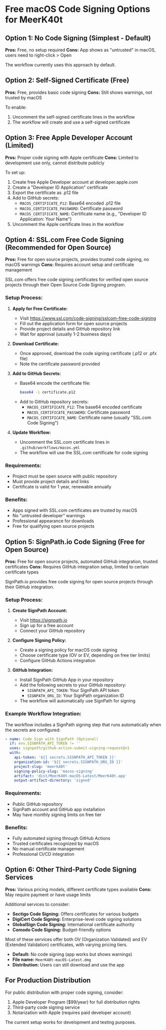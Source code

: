 # Free macOS Code Signing Options for MeerK40t

## Option 1: No Code Signing (Simplest - Default)

**Pros:** Free, no setup required
**Cons:** App shows as "untrusted" in macOS, users need to right-click > Open

The workflow currently uses this approach by default.

## Option 2: Self-Signed Certificate (Free)

**Pros:** Free, provides basic code signing
**Cons:** Still shows warnings, not trusted by macOS

To enable:

1. Uncomment the self-signed certificate lines in the workflow
2. The workflow will create and use a self-signed certificate

## Option 3: Free Apple Developer Account (Limited)

**Pros:** Proper code signing with Apple certificate
**Cons:** Limited to development use only, cannot distribute publicly

To set up:

1. Create free Apple Developer account at developer.apple.com
2. Create a "Developer ID Application" certificate
3. Export the certificate as .p12 file
4. Add to GitHub secrets:
   - `MACOS_CERTIFICATE_P12`: Base64 encoded .p12 file
   - `MACOS_CERTIFICATE_PASSWORD`: Certificate password
   - `MACOS_CERTIFICATE_NAME`: Certificate name (e.g., "Developer ID Application: Your Name")
5. Uncomment the Apple certificate lines in the workflow

## Option 4: SSL.com Free Code Signing (Recommended for Open Source)

**Pros:** Free for open source projects, provides trusted code signing, no macOS warnings
**Cons:** Requires account setup and certificate management

SSL.com offers free code signing certificates for verified open source projects through their Open Source Code Signing program.

### Setup Process:

1. **Apply for Free Certificate:**
   - Visit https://www.ssl.com/code-signing/sslcom-free-code-signing
   - Fill out the application form for open source projects
   - Provide project details and GitHub repository link
   - Wait for approval (usually 1-2 business days)

2. **Download Certificate:**
   - Once approved, download the code signing certificate (.p12 or .pfx file)
   - Note the certificate password provided

3. **Add to GitHub Secrets:**
   - Base64 encode the certificate file:
     ```bash
     base64 -i certificate.p12
     ```
   - Add to GitHub repository secrets:
     - `MACOS_CERTIFICATE_P12`: The base64 encoded certificate
     - `MACOS_CERTIFICATE_PASSWORD`: Certificate password
     - `MACOS_CERTIFICATE_NAME`: Certificate name (usually "SSL.com Code Signing")

4. **Update Workflow:**
   - Uncomment the SSL.com certificate lines in `.github/workflows/macos.yml`
   - The workflow will use the SSL.com certificate for code signing

### Requirements:
- Project must be open source with public repository
- Must provide project details and links
- Certificate is valid for 1 year, renewable annually

### Benefits:
- Apps signed with SSL.com certificates are trusted by macOS
- No "untrusted developer" warnings
- Professional appearance for downloads
- Free for qualifying open source projects

## Option 5: SignPath.io Code Signing (Free for Open Source)

**Pros:** Free for open source projects, automated GitHub integration, trusted certificates
**Cons:** Requires GitHub integration setup, limited to certain certificate types

SignPath.io provides free code signing for open source projects through their GitHub integration.

### Setup Process:

1. **Create SignPath Account:**
   - Visit https://signpath.io
   - Sign up for a free account
   - Connect your GitHub repository

2. **Configure Signing Policy:**
   - Create a signing policy for macOS code signing
   - Choose certificate type (OV or EV, depending on free tier limits)
   - Configure GitHub Actions integration

3. **GitHub Integration:**
   - Install SignPath GitHub App in your repository
   - Add the following secrets to your GitHub repository:
     - `SIGNPATH_API_TOKEN`: Your SignPath API token
     - `SIGNPATH_ORG_ID`: Your SignPath organization ID
   - The workflow will automatically use SignPath for signing

### Example Workflow Integration:
The workflow includes a SignPath signing step that runs automatically when the secrets are configured:

```yaml
- name: Code Sign with SignPath (Optional)
  if: env.SIGNPATH_API_TOKEN != ''
  uses: signpath/github-action-submit-signing-request@v1
  with:
    api-token: '${{ secrets.SIGNPATH_API_TOKEN }}'
    organization-id: '${{ secrets.SIGNPATH_ORG_ID }}'
    project-slug: 'meerk40t'
    signing-policy-slug: 'macos-signing'
    artifact: 'dist/MeerK40t-macOS-Latest/MeerK40t.app'
    output-artifact-directory: 'signed'
```

### Requirements:
- Public GitHub repository
- SignPath account and GitHub app installation
- May have monthly signing limits on free tier

### Benefits:
- Fully automated signing through GitHub Actions
- Trusted certificates recognized by macOS
- No manual certificate management
- Professional CI/CD integration

## Option 6: Other Third-Party Code Signing Services

**Pros:** Various pricing models, different certificate types available
**Cons:** May require payment or have usage limits

Additional services to consider:

- **Sectigo Code Signing:** Offers certificates for various budgets
- **DigiCert Code Signing:** Enterprise-level code signing solutions
- **GlobalSign Code Signing:** International certificate authority
- **Comodo Code Signing:** Budget-friendly options

Most of these services offer both OV (Organization Validated) and EV (Extended Validation) certificates, with varying pricing tiers.

- **Default:** No code signing (app works but shows warnings)
- **File name:** `MeerK40t-macOS-Latest.dmg`
- **Distribution:** Users can still download and use the app

## For Production Distribution

For public distribution with proper code signing, consider:

1. Apple Developer Program ($99/year) for full distribution rights
2. Third-party code signing service
3. Notarization with Apple (requires paid developer account)

The current setup works for development and testing purposes.
